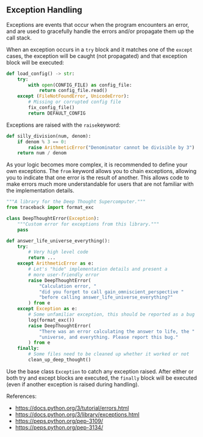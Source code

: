 ## Exception Handling

Exceptions are events that occur when the program encounters an error, and are used to gracefully handle the errors and/or propagate them up the call stack.

When an exception occurs in a `try` block and it matches one of the `except` cases, the exception will be caught (not propagated) and that exception block will be executed:

```python
def load_config() -> str:
    try:
        with open(CONFIG_FILE) as config_file:
            return config_file.read()
    except (FileNotFoundError, UnicodeError):
        # Missing or corrupted config file
        fix_config_file()
        return DEFAULT_CONFIG
```

Exceptions are raised with the `raise`keyword:

```python
def silly_division(num, denom):
    if denom % 3 == 0:
        raise ArithmeticError("Denominator cannot be divisible by 3")
    return num / denom
```

As your logic becomes more complex, it is recommended to define your own exceptions. The `from` keyword allows you to chain exceptions, allowing you to indicate that one error is the result of another. This allows code to make errors much more understandable for users that are not familiar with the implementation details.

```python
"""A library for the Deep Thought Supercomputer."""
from traceback import format_exc

class DeepThoughtError(Exception):
    """Custom error for exceptions from this library."""
    pass

def answer_life_universe_everything():
    try:
        # Very high level code
        return ...
    except ArithmeticError as e:
        # Let's "hide" implementation details and present a
        # more user-friendly error
        raise DeepThoughtError(
            "Calculation error, "
            "did you forget to call gain_omniscient_perspective "
            "before calling answer_life_universe_everything?"
        ) from e
    except Exception as e:
        # Some unfamiliar exception, this should be reported as a bug
        log(format_exc())
        raise DeepThoughtError(
            "There was an error calculating the answer to life, the "
            "universe, and everything. Please report this bug."
        ) from e
    finally:
        # Some files need to be cleaned up whether it worked or not
        clean_up_deep_thought()
```

Use the base class `Exception` to catch any exception raised. After either or both try and except blocks are executed, the `finally` block will be executed (even if another exception is raised during handling).

References:
- https://docs.python.org/3/tutorial/errors.html
- https://docs.python.org/3/library/exceptions.html
- https://peps.python.org/pep-3109/
- https://peps.python.org/pep-3134/
